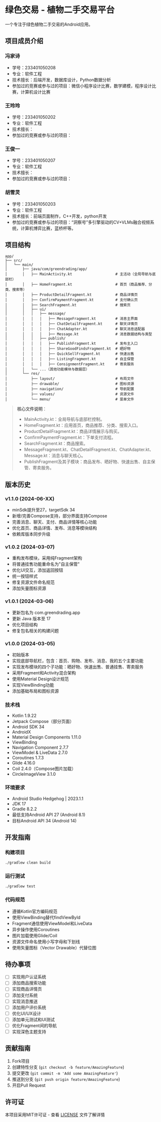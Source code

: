 # 绿色交易 - 植物二手交易平台

一个专注于绿色植物二手交易的Android应用。

## 项目成员介绍
### 冯家诗
- 学号：233401050208
- 专业：软件工程
- 技术擅长：后端开发，数据库设计，Python数据分析
- 参加过的竞赛或参与过的项目：微信小程序设计比赛，数学建模，程序设计比赛，计算机设计比赛
### 王玲玲
- 学号：233401050202
- 专业：软件工程
- 技术擅长：
- 参加过的竞赛或参与过的项目：
### 王俊一
- 学号：233401050207
- 专业：软件工程
- 技术擅长：
- 参加过的竞赛或参与过的项目：
### 胡雪灵
- 学号：233401050203
- 专业：软件工程
- 技术擅长：前端页面制作，C++开发，python开发
- 参加过的竞赛或参与过的项目：“洞察号”多引擎驱动的CV+VLMs融合视频系统，计算机博弈比赛，蓝桥杯等。

## 项目结构

```
app/
├── src/
│   └── main/
│       ├── java/com/greendrading/app/
│       │   ├── MainActivity.kt                    # 主活动（全局导航与底部栏）
│       │   ├── HomeFragment.kt                    # 首页（商品推荐、分类、搜索等）
│       │   ├── ProductDetailFragment.kt           # 商品详情页
│       │   ├── ConfirmPaymentFragment.kt          # 支付确认页
│       │   ├── SearchFragment.kt                  # 搜索页
│       │   ├── ui/
│       │   │   ├── message/
│       │   │   │   ├── MessageFragment.kt         # 消息主界面
│       │   │   │   ├── ChatDetailFragment.kt      # 聊天详情页
│       │   │   │   ├── ChatAdapter.kt             # 聊天消息适配器
│       │   │   │   ├── Message.kt                 # 消息数据结构与类型
│       │   │   ├── publish/
│       │   │   │   ├── PublishFragment.kt         # 发布主入口
│       │   │   │   ├── ShareGoodFindsFragment.kt  # 晒好物
│       │   │   │   ├── QuickSellFragment.kt       # 快速出售
│       │   │   │   ├── ListingFragment.kt         # 自主保管
│       │   │   │   ├── ConsignmentFragment.kt     # 寄卖服务
│       │   └── ...（其他功能模块与数据层）
│       └── res/
│           ├── layout/                            # 布局文件
│           ├── drawable/                          # 图标资源
│           ├── navigation/                        # 导航配置
│           ├── values/                            # 资源文件
│           └── menu/                              # 菜单文件
```

> **核心文件说明**：
> - MainActivity.kt：全局导航与底部栏控制。
> - HomeFragment.kt：应用首页，商品推荐、分类、搜索入口。
> - ProductDetailFragment.kt：商品详情展示与购买。
> - ConfirmPaymentFragment.kt：下单支付流程。
> - SearchFragment.kt：商品搜索。
> - MessageFragment.kt、ChatDetailFragment.kt、ChatAdapter.kt、Message.kt：消息与聊天核心。
> - PublishFragment及其子模块：商品发布、晒好物、快速出售、自主保管、寄卖服务。

## 版本历史

### v1.1.0 (2024-06-XX)
- minSdk提升至27，targetSdk 34
- 新增/完善Compose支持，部分界面支持Compose
- 完善消息、聊天、支付、商品详情等核心功能
- 优化首页、商品详情、发布、消息等模块结构
- 依赖库版本同步升级

### v1.0.2 (2024-03-07)
- 重构发布模块，采用纯Fragment架构
- 将普通挂售功能重命名为"自主保管"
- 优化UI交互，添加返回按钮
- 统一按钮样式
- 修复资源文件命名规范
- 添加矢量图标资源

### v1.0.1 (2024-03-06)
- 更新包名为 com.greendrading.app
- 更新 Java 版本至 17
- 优化项目结构
- 修复包名相关的构建问题

### v1.0.0 (2024-03-05)
- 初始版本
- 实现底部导航栏，包含：首页、购物、发布、消息、我的五个主要功能
- 实现发布模块的四个子功能：晒好物、快速出售、普通挂售、寄卖服务
- 采用Fragment和Activity混合架构
- 使用Material Design设计规范
- 实现ViewBinding功能
- 添加基础布局和图标资源

### 技术栈
- Kotlin 1.9.22
- Jetpack Compose（部分页面）
- Android SDK 34
- AndroidX
- Material Design Components 1.11.0
- ViewBinding
- Navigation Component 2.7.7
- ViewModel & LiveData 2.7.0
- Coroutines 1.7.3
- Glide 4.16.0
- Coil 2.4.0（Compose图片加载）
- CircleImageView 3.1.0

### 环境要求
- Android Studio Hedgehog | 2023.1.1
- JDK 17
- Gradle 8.2.2
- 最低支持Android API 27 (Android 8.1)
- 目标Android API 34 (Android 14)

## 开发指南

### 构建项目
```bash
./gradlew clean build
```

### 运行测试
```bash
./gradlew test
```

### 代码规范
- 遵循Kotlin官方编码规范
- 使用ViewBinding替代findViewById
- Fragment通信使用ViewModel和LiveData
- 异步操作使用Coroutines
- 图片加载使用Glide/Coil
- 资源文件命名使用小写字母和下划线
- 使用矢量图标（Vector Drawable）代替位图

## 待办事项
- [ ] 实现用户认证系统
- [ ] 添加商品搜索功能
- [ ] 实现商品详情页
- [ ] 添加支付系统
- [ ] 实现消息推送
- [ ] 添加用户评价系统
- [ ] 优化UI/UX设计
- [ ] 添加单元测试和UI测试
- [ ] 优化Fragment间的导航
- [ ] 实现深色主题支持

## 贡献指南
1. Fork项目
2. 创建特性分支 (`git checkout -b feature/AmazingFeature`)
3. 提交更改 (`git commit -m 'Add some AmazingFeature'`)
4. 推送到分支 (`git push origin feature/AmazingFeature`)
5. 开启Pull Request

## 许可证
本项目采用MIT许可证 - 查看 [LICENSE](LICENSE) 文件了解详情 
